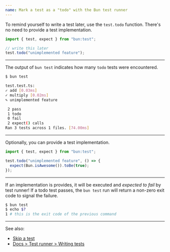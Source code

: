 ```yaml
---
name: Mark a test as a "todo" with the Bun test runner
---
```


To remind yourself to write a test later, use the `test.todo` function. There's no need to provide a test implementation.

```ts
import { test, expect } from "bun:test";

// write this later
test.todo("unimplemented feature");
```

---

The output of `bun test` indicates how many `todo` tests were encountered.

```sh
$ bun test

test.test.ts:
✓ add [0.03ms]
✓ multiply [0.02ms]
✎ unimplemented feature

 2 pass
 1 todo
 0 fail
 2 expect() calls
Ran 3 tests across 1 files. [74.00ms]
```

---

Optionally, you can provide a test implementation.

```ts
import { test, expect } from "bun:test";

test.todo("unimplemented feature", () => {
  expect(Bun.isAwesome()).toBe(true);
});
```

---

If an implementation is provides, it will be executed and _expected to fail_ by test runner! If a todo test passes, the `bun test` run will return a non-zero exit code to signal the failure.

```sh
$ bun test
$ echo $?
1 # this is the exit code of the previous command
```

---

See also:

- [Skip a test](/guides/test/skip-tests)
- [Docs > Test runner > Writing tests](/docs/test/writings-tests)

